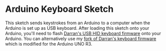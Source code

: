 # Arduino Keyboard Sketch

This sketch sends keystrokes from an Arduino to a computer when the Arduino is set up as USB keyboard. After loading this sketch onto your Arduino, you'll need to flash [Darran's USB HID keyboard firmware](https://github.com/harlequin-tech/arduino-usb/tree/master/firmwares/arduino-keyboard) onto your Arduino. You can alternatively use my [fork of Darran's keyboard firmware](https://github.com/trusktr/arduino-usb/tree/master/firmwares/arduino-keyboard) which is modified for the Arduino UNO R3.
